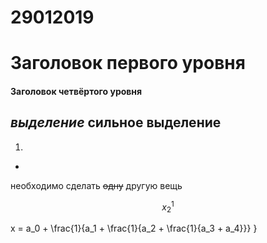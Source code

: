 # 29012019
# Заголовок первого уровня
#### Заголовок четвёртого уровня
*выделение*
**сильное выделение**
----
1.
+
необходимо сделать ~~одну~~ другую вещь

$$x^1_2$$

x = a_0 + \frac{1}{a_1 + \frac{1}{a_2 + \frac{1}{a_3 + a_4}}} }





